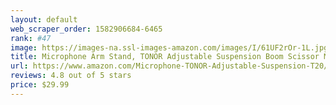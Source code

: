 ```yaml
---
layout: default 
﻿web_scraper_order: 1582906684-6465
rank: #47
image: https://images-na.ssl-images-amazon.com/images/I/61UF2rOr-1L.jpg
title: Microphone Arm Stand, TONOR Adjustable Suspension Boom Scissor Mic Stand with Pop…
url: https://www.amazon.com/Microphone-TONOR-Adjustable-Suspension-T20/dp/B082W4B7SX/ref=zg_mw_musical-instruments_47?_encoding=UTF8&psc=1&refRID=8WS11NK2AYWPF8KSMPEX
reviews: 4.8 out of 5 stars
price: $29.99 
---
```

